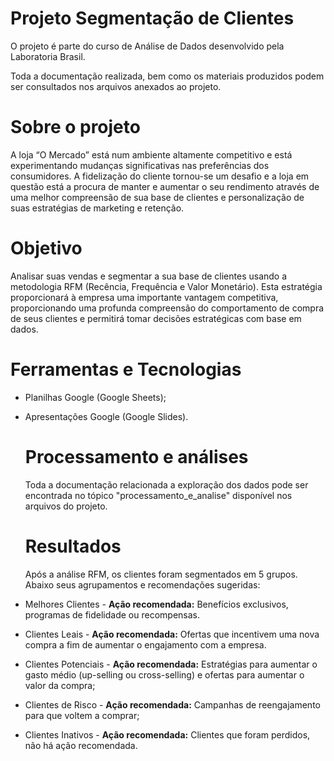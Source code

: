 # Projeto Segmentação de Clientes

O projeto é parte do curso de Análise de Dados desenvolvido pela Laboratoria Brasil.

Toda a documentação realizada, bem como os materiais produzidos podem ser consultados nos arquivos anexados ao projeto.

# Sobre o projeto

A loja “O Mercado” está num ambiente altamente competitivo e está experimentando mudanças significativas nas preferências dos consumidores. A fidelização do cliente tornou-se um desafio e a loja em questão está a procura de manter e aumentar o seu rendimento através de uma melhor compreensão de sua base de clientes e personalização de suas estratégias de marketing e retenção.

# Objetivo

Analisar suas vendas e segmentar a sua base de clientes usando a metodologia RFM (Recência, Frequência e Valor Monetário). Esta estratégia proporcionará à empresa uma importante vantagem competitiva, proporcionando uma profunda compreensão do comportamento de compra de seus clientes e permitirá tomar decisões estratégicas com base em dados.

# Ferramentas e Tecnologias

- Planilhas Google (Google Sheets);
- Apresentações Google (Google Slides).

  # Processamento e análises

  Toda a documentação relacionada a exploração dos dados pode ser encontrada no tópico "processamento_e_analise" disponível nos arquivos do projeto.

  # Resultados

  Após a análise RFM, os clientes foram segmentados em 5 grupos. Abaixo seus agrupamentos e recomendações sugeridas:

- Melhores Clientes - **Ação recomendada:** Benefícios exclusivos, programas de fidelidade ou recompensas.
- Clientes Leais - **Ação recomendada:** Ofertas que incentivem uma nova compra a fim de aumentar o engajamento com a empresa.
- Clientes Potenciais - **Ação recomendada:** Estratégias para aumentar o gasto médio (up-selling ou cross-selling) e ofertas para aumentar o valor da compra;
- Clientes de Risco - **Ação recomendada:** Campanhas de reengajamento para que voltem a comprar;
- Clientes Inativos - **Ação recomendada:** Clientes que foram perdidos, não há ação recomendada.


  
